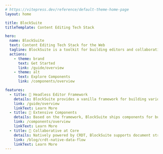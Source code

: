 ```yaml
---
# https://vitepress.dev/reference/default-theme-home-page
layout: home

title: BlockSuite
titleTemplate: Content Editing Tech Stack

hero:
  name: BlockSuite
  text: Content Editing Tech Stack for the Web
  tagline: BlockSuite is a toolkit for building editors and collaborative applications.
  actions:
    - theme: brand
      text: Get Started
      link: /guide/overview
    - theme: alt
      text: Explore Components
      link: /components/overview

features:
  - title: 🧩 Headless Editor Framework
    details: BlockSuite provides a vanilla framework for building various editors, enabling the design of diverse editing interfaces.
    link: /guide/overview
    linkText: Learn More
  - title: 🎨 Extensive Components
    details: Based on the framework, BlockSuite ships components for building complex editor UIs, which are highly interoperable.
    link: /components/overview
    linkText: Learn More
  - title: 🧬 Collaborative at Core
    details: Natively powered by CRDT, BlockSuite supports document streaming and conflict resolution at its heart, ready for collaboration inherently.
    link: /blog/crdt-native-data-flow
    linkText: Learn More
---
```

